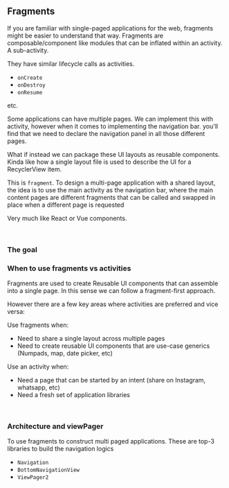 ## Fragments 
If you are familiar with single-paged applications for the web, fragments might be easier to 
understand that way. Fragments are composable/component like modules that can be inflated within
an activity. A sub-activity.

They have similar lifecycle calls as activities.
- `onCreate`
- `onDestroy`
- `onResume`

etc.

Some applications can have multiple pages. We can implement this with activity, however when  it
comes to implementing the navigation bar. you'll find that we need to declare the navigation panel 
in all those different pages.

What if instead we can package these UI layouts as reusable components. Kinda like how a single 
layout file is used to describe the UI for a RecyclerView item.

This is `fragment`. To design a multi-page application with a shared layout, the idea is to use
the main activity as the navigation bar, where the main content pages are different fragments that
can be called and swapped in place when a different page is requested

Very much like React or Vue components.

<br>

### The goal




### When to use fragments vs activities
Fragments are used to create Reusable UI components that can assemble into a single page. In this 
sense we can follow a fragment-first approach.

However there are a few key areas where activities are preferred and vice versa:

Use fragments when:
- Need to share a single layout across multiple pages
- Need to create reusable UI components that are use-case generics (Numpads, map, date picker, etc)

Use an activity when:
- Need a page that can be started by an intent (share on Instagram, whatsapp, etc)
- Need a fresh set of application libraries


<br>

### Architecture and viewPager




To use fragments to construct multi paged applications. These are top-3 libraries to build the 
navigation logics
- `Navigation`
- `BottomNavigationView`
- `ViewPager2`
